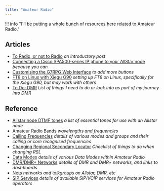 ```yaml
---
title: "Amateur Radio"
---
```


!!! info "I'll be putting a whole bunch of resources here related to Amateur Radio."

## Articles

* [To Radio, or not to Radio](to_radio_or_not_to_radio.md) *an introductory post*
* [Connecting a Cisco SPA500-series IP phone to your AllStar node](connect_spa500_series_phone_to_allstar.md) *because you can*
* [Customising the G7RPG Web Interface](customising_g7rpg_web_interface.md) *to add more buttons*
* [FT8 on Linux with Xiegu G90](ft8_on_linux_with_xiegu_g90.md) *setting up FT8 on Linux, specifically for the Xiegu G90, but may work with others*
* [To Do: DMR](dmr.md) *List of things I need to do or look into as part of my journey into DMR*

## Reference

* [Allstar node DTMF tones](allstar_node_dtmf_tones.md) *a list of essential tones for use with an Allstar node*
* [Amateur Radio Bands](amateur_bands.md) *wavelengths and frequencies*
* [Calling Frequencies](calling_frequencies.md) *details of various modes and groups and their calling or core recognised frequencies*
* [Changing Regional Secondary Locator](changing_regional_secondary_locator.md) *Checklist of things to do when changing RSL*
* [Data Modes](data_modes.md) *details of various Data Modes within Amateur Radio*
* [DMR/DMR+ Networks](dmr_networks.md) *details of DMR and DMR+ networks, and links to dashboards*
* [Nets](nets.md) *networks and talkgroups on Allstar, DMR, etc*
* [SIP Services](sip_services.md) *details of available SIP/VOIP services for Amateur Radio operators*
